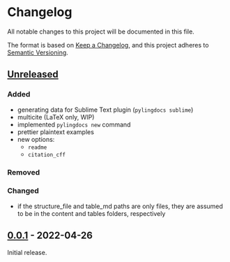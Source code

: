# Changelog
All notable changes to this project will be documented in this file.

The format is based on [Keep a Changelog](https://keepachangelog.com/en/1.0.0/),
and this project adheres to [Semantic Versioning](https://semver.org/spec/v2.0.0.html).

## [Unreleased]

### Added
* generating data for Sublime Text plugin (`pylingdocs sublime`)
* multicite (LaTeX only, WIP)
* implemented `pylingdocs new` command
* prettier plaintext examples
* new options:
    * `readme`
    * `citation_cff`

### Removed

### Changed
* if the structure_file and table_md paths are only files, they are assumed to be in the content and tables folders, respectively 

## [0.0.1] - 2022-04-26

Initial release.

[Unreleased]: https://github.com/fmatter/pylingdocs/compare/v1.0.0...HEAD
[0.0.1]: https://github.com/fmatter/pylingdocs/releases/tag/v0.0.1

